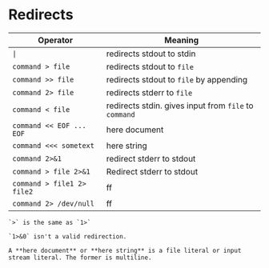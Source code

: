 # Redirects

| Operator                   | Meaning                                               |
| -------------------------- | ----------------------------------------------------- |
| <code>&#124;</code>        | redirects stdout to stdin                             |
| `command > file`           | redirects stdout to `file`                            |
| `command >> file`          | redirects stdout to `file` by appending               |
| `command 2> file`          | redirects stderr to `file`                            |
| `command < file`           | redirects stdin. gives input from `file` to `command` |
| `command << EOF ... EOF`   | here document                                         |
| `command <<< sometext`     | here string                                           |
| `command 2>&1`             | redirect stderr to stdout                             |
| `command > file 2>&1`      | Redirect stderr to stdout                             |
| `command > file1 2> file2` | ff                                                    |
| `command 2> /dev/null`     | ff                                                    |

```admonish note
`>` is the same as `1>`
```

```admonish warning title="Gotcha"
`1>&0` isn't a valid redirection.
```

```admonish note
A **here document** or **here string** is a file literal or input stream literal. The former is multiline.
```
